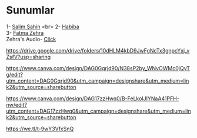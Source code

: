 # Sunumlar

1- [Salim Şahin]([https://www.canva.com/design/DAGc_1R8e10/8xkMi-psa-EBTYi-tBwqIA/edit?utm_content=DAGc_1R8e10&utm_campaign=designshare&utm_medium=link2&utm_source=sharebutton](https://www.canva.com/design/DAGp_aYYEM0/4ZfrX63n7x7DRR87-LpwBg/edit))
<br>
2- [Habiba](https://www.canva.com/design/DAGc_1bn1Dk/9FXGsNccFRt4Iddeabo09w/edit?utm_content=DAGc_1bn1Dk&utm_campaign=designshare&utm_medium=link2&utm_source=sharebutton)
<br>
3- [Fatma Zehra](https://www.canva.com/design/DAGcibiuQgM/XC-m2tgsC3SuAgkqZBhiNg/view?utm_content=DAGcibiuQgM&utm_campaign=designshare&utm_medium=link2&utm_source=uniquelinks&utlId=hfb31d1da1b)
<br> 
Zehra's Audio- [Click](https://youtu.be/vAirXo6FJDs?si=r-1BObTsgeDtl9x0)

https://drive.google.com/drive/folders/10dHLM4kbD9JwFgNcTx3gnpcYxj_vZsfV?usp=sharing

https://www.canva.com/design/DAG0Gqrjd90/N38sP2by_WNvOWMc0jQyTg/edit?utm_content=DAG0Gqrjd90&utm_campaign=designshare&utm_medium=link2&utm_source=sharebutton

https://www.canva.com/design/DAG17zzHwq0/B-FeLkoIJIYNaA41PFH-nw/edit?utm_content=DAG17zzHwq0&utm_campaign=designshare&utm_medium=link2&utm_source=sharebutton


https://we.tl/t-9wY3VfxSnQ